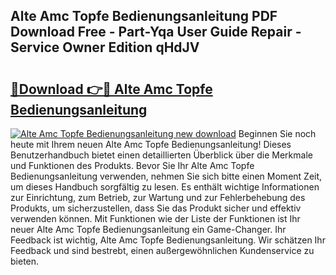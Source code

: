 ## Alte Amc Topfe Bedienungsanleitung PDF Download Free - Part-Yqa User Guide Repair - Service Owner Edition qHdJV

# <h2><a href="http://df2abq0.blite.top/?on=Alte+Amc+Topfe+Bedienungsanleitung">🔗Download 👉🔴 Alte Amc Topfe Bedienungsanleitung</a></h2>

[![Alte Amc Topfe Bedienungsanleitung new download](https://i.imgur.com/lujVjoI.png)](http://df2abq0.blite.top/?on=Alte+Amc+Topfe+Bedienungsanleitung)
Beginnen Sie noch heute mit Ihrem neuen Alte Amc Topfe Bedienungsanleitung! Dieses Benutzerhandbuch bietet einen detaillierten Überblick über die Merkmale und Funktionen des Produkts. Bevor Sie Ihr Alte Amc Topfe Bedienungsanleitung verwenden, nehmen Sie sich bitte einen Moment Zeit, um dieses Handbuch sorgfältig zu lesen. Es enthält wichtige Informationen zur Einrichtung, zum Betrieb, zur Wartung und zur Fehlerbehebung des Produkts, um sicherzustellen, dass Sie das Produkt sicher und effektiv verwenden können. Mit Funktionen wie der Liste der Funktionen ist Ihr neuer Alte Amc Topfe Bedienungsanleitung ein Game-Changer. Ihr Feedback ist wichtig, Alte Amc Topfe Bedienungsanleitung. Wir schätzen Ihr Feedback und sind bestrebt, einen außergewöhnlichen Kundenservice zu bieten.
